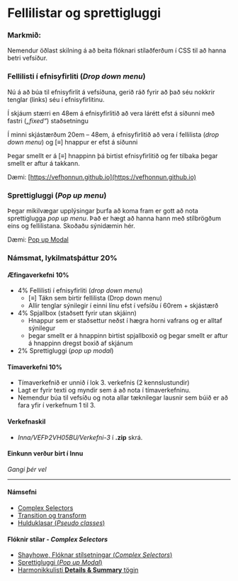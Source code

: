 # Fellilistar og sprettigluggi

### Markmið:
Nemendur öðlast skilning á að beita flóknari stílaðferðum í CSS til að hanna betri vefsíður. 

### Fellilisti í efnisyfirliti (_Drop down menu_)

Nú á að búa til efnisyfirlit á vefsíðuna, gerið ráð fyrir að það séu nokkrir tenglar (links) séu í efnisyfirlitinu.  
 
Í skjáum stærri en 48em á efnisyfirlitið að vera lárétt efst á síðunni með fastri (_„fixed“_) staðsetningu

Í minni skjástærðum 20em – 48em, á efnisyfirlitið að vera í fellilista (_drop down menu_) og [≡] hnappur er efst á síðunni
 
Þegar smellt er á [≡] hnappinn þá birtist efnisyfirlitið og fer tilbaka þegar smellt er aftur á takkann. 

Dæmi: [https://vefhonnun.github.io](https://vefhonnun.github.io)

### Sprettigluggi (_Pop up menu_)

Þegar mikilvægar upplýsingar þurfa að koma fram er gott að nota sprettiglugga _pop up menu_. Það er hægt að hanna hann með stílbrögðum eins og fellilistana. Skoðaðu sýnidæmin hér.

Dæmi: [Pop up Modal](https://codepen.io/imprakash/pen/GgNMXO)

### Námsmat, lykilmatsþáttur 20%

#### Æfingaverkefni 10%

-	4% Fellilisti í efnisyfirliti (_drop down menu_)
    -	[≡] Tákn sem birtir fellilista (Drop down menu)
    -	Allir tenglar sýnilegir í einni línu efst í vefsíðu í 60rem + skjástærð
 -	4% Spjallbox (staðsett fyrir utan skjáinn)
    -	Hnappur sem er staðsettur neðst í hægra horni vafrans og er alltaf sýnilegur
    -	þegar smellt er á hnappinn birtist spjallboxið og þegar smellt er aftur á hnappinn dregst boxið af skjánum
-	2%  Sprettigluggi (_pop up modal_)
       
 #### Tímaverkefni  10% 

 - Tímaverkefnið er unnið í lok 3. verkefnis (2 kennslustundir)
 - Lagt er fyrir texti og myndir sem á að nota í tímaverkefninu.
 - Nemendur búa til vefsíðu og nota allar tæknilegar lausnir sem búið er að fara yfir í verkefnum 1 til 3. 


#### Verkefnaskil

-  _Inna/VEFÞ2VH05BU/Verkefni-3_  í **.zip** skrá. 

#### Einkunn verður birt í Innu

_Gangi þér vel_

---

#### Námsefni

* [Complex Selectors](Námsefni-3/README.md)
* [Transition og transform](Námsefni-3/Transition-Transform.md)
* [Hulduklasar (_Pseudo classes_)](Námsefni-3/pseudo-classes.md)

#### Flóknir stílar - _Complex Selectors_

* [Shayhowe, Flóknar stílsetningar (_Complex Selectors_)](https://learn.shayhowe.com/advanced-html-css/complex-selectors/)
* [Sprettigluggi (_Pop up Modal_)](https://codepen.io/imprakash/pen/GgNMXO)
* [Harmonikkulisti **Details & Summary** tögin](https://www.w3schools.com/tags/tag_details.asp)
